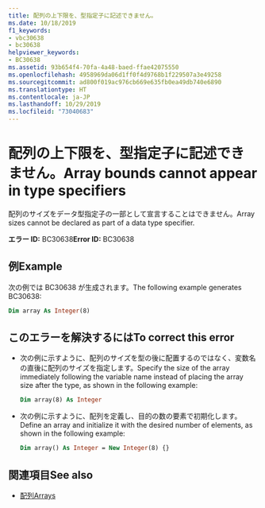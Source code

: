```yaml
---
title: 配列の上下限を、型指定子に記述できません。
ms.date: 10/18/2019
f1_keywords:
- vbc30638
- bc30638
helpviewer_keywords:
- BC30638
ms.assetid: 93b654f4-70fa-4a48-baed-ffae42075550
ms.openlocfilehash: 4958969da06d1ff0f4d9768b1f229507a3e49258
ms.sourcegitcommit: ad800f019ac976cb669e635fb0ea49db740e6890
ms.translationtype: HT
ms.contentlocale: ja-JP
ms.lasthandoff: 10/29/2019
ms.locfileid: "73040683"
---
```

# <a name="array-bounds-cannot-appear-in-type-specifiers"></a><span data-ttu-id="9d0b4-102">配列の上下限を、型指定子に記述できません。</span><span class="sxs-lookup"><span data-stu-id="9d0b4-102">Array bounds cannot appear in type specifiers</span></span>

<span data-ttu-id="9d0b4-103">配列のサイズをデータ型指定子の一部として宣言することはできません。</span><span class="sxs-lookup"><span data-stu-id="9d0b4-103">Array sizes cannot be declared as part of a data type specifier.</span></span>

<span data-ttu-id="9d0b4-104">**エラー ID:** BC30638</span><span class="sxs-lookup"><span data-stu-id="9d0b4-104">**Error ID:** BC30638</span></span>

## <a name="example"></a><span data-ttu-id="9d0b4-105">例</span><span class="sxs-lookup"><span data-stu-id="9d0b4-105">Example</span></span>

<span data-ttu-id="9d0b4-106">次の例では BC30638 が生成されます。</span><span class="sxs-lookup"><span data-stu-id="9d0b4-106">The following example generates BC30638:</span></span>

```vb
Dim array As Integer(8)
```

## <a name="to-correct-this-error"></a><span data-ttu-id="9d0b4-107">このエラーを解決するには</span><span class="sxs-lookup"><span data-stu-id="9d0b4-107">To correct this error</span></span>

- <span data-ttu-id="9d0b4-108">次の例に示すように、配列のサイズを型の後に配置するのではなく、変数名の直後に配列のサイズを指定します。</span><span class="sxs-lookup"><span data-stu-id="9d0b4-108">Specify the size of the array immediately following the variable name instead of placing the array size after the type, as shown in the following example:</span></span>

  ```vb
  Dim array(8) As Integer
  ```

- <span data-ttu-id="9d0b4-109">次の例に示すように、配列を定義し、目的の数の要素で初期化します。</span><span class="sxs-lookup"><span data-stu-id="9d0b4-109">Define an array and initialize it with the desired number of elements, as shown in the following example:</span></span>

  ```vb
  Dim array() As Integer = New Integer(8) {}
  ```

## <a name="see-also"></a><span data-ttu-id="9d0b4-110">関連項目</span><span class="sxs-lookup"><span data-stu-id="9d0b4-110">See also</span></span>

- [<span data-ttu-id="9d0b4-111">配列</span><span class="sxs-lookup"><span data-stu-id="9d0b4-111">Arrays</span></span>](../../programming-guide/language-features/arrays/index.md)
